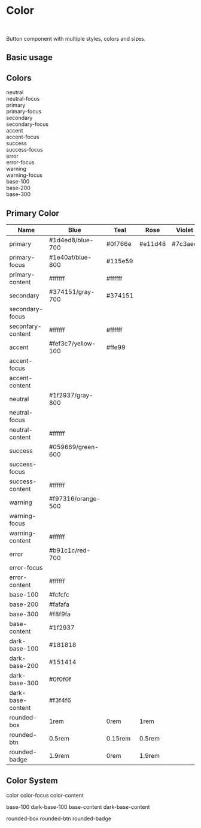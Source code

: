 # Color

<br />

Button component with multiple styles, colors and sizes.

## Basic usage

<div>
  <h2 class="font-semibold text-sm mt-10">Colors</h2>
  <div class="box-component">
    <div class="flex flex-wrap gap-2">
      <div>
        <div class="h-15 w-30 bg-neutral flex justify-center items-center rounded-t-$rounded-btn">
        <div class="text-neutral-content text-sm">neutral</div>
      </div>
      <div class="h-15 w-30 bg-neutral-focus flex justify-center items-center rounded-b-$rounded-btn">
        <div class="text-neutral-content text-sm">neutral-focus</div>
      </div>
    </div>
    <div>
      <div class="h-15 w-30 bg-primary flex justify-center items-center rounded-t-$rounded-btn">
        <div class="text-primary-content text-sm">primary</div>
      </div>
      <div class="h-15 w-30 bg-primary-focus flex justify-center items-center rounded-b-$rounded-btn">
        <div class="text-primary-content text-sm">primary-focus</div>
      </div>
    </div>
    <div>
      <div class="h-15 w-30 bg-secondary flex justify-center items-center rounded-t-$rounded-btn">
        <div class="text-secondary-content text-sm">secondary</div>
      </div>
      <div class="h-15 w-30 bg-secondary-focus flex justify-center items-center rounded-b-$rounded-btn">
        <div class="text-secondary-content text-sm">secondary-focus</div>
      </div>
    </div>
    <div>
      <div class="h-15 w-30 bg-accent flex justify-center items-center rounded-t-$rounded-btn">
        <div class="text-accent-content text-sm">accent</div>
      </div>
      <div class="h-15 w-30 bg-accent-focus flex justify-center items-center rounded-b-$rounded-btn">
        <div class="text-accent-content text-sm">accent-focus</div>
      </div>
    </div>
    <div>
      <div class="h-15 w-30 bg-success flex justify-center items-center rounded-t-$rounded-btn">
        <div class="text-success-content text-sm">success</div>
      </div>
      <div class="h-15 w-30 bg-success-focus flex justify-center items-center rounded-b-$rounded-btn">
        <div class="text-success-content text-sm">success-focus</div>
      </div>
    </div>
      <div>
        <div class="h-15 w-30 bg-error flex justify-center items-center rounded-t-$rounded-btn">
          <div class="text-error-content text-sm">error</div>
        </div>
        <div class="h-15 w-30 bg-error-focus flex justify-center items-center rounded-b-$rounded-btn">
          <div class="text-error-content text-sm">error-focus</div>
        </div>
      </div>
      <div>
        <div class="h-15 w-30 bg-warning flex justify-center items-center rounded-t-$rounded-btn">
          <div class="text-warning-content text-sm">warning</div>
        </div>
        <div class="h-15 w-30 bg-warning-focus flex justify-center items-center rounded-b-$rounded-btn">
          <div class="text-warning-content text-sm">warning-focus</div>
        </div>
      </div>
      <div>
        <div class="h-10 w-30 bg-base-100 flex justify-center items-center rounded-t-$rounded-btn">
          <div class="text-base-content text-sm">base-100</div>
        </div>
        <div class="h-10 w-30 bg-base-200 flex justify-center items-center">
          <div class="text-base-content  text-sm">base-200</div>
        </div>
        <div class="h-10 w-30 bg-base-300 flex justify-center items-center rounded-b-$rounded-btn">
          <div class="text-base-content  text-sm">base-300</div>
        </div>
      </div>
    </div>
  </div>
</div>

## Primary Color

| Name              | Blue               | Teal    | Rose    | Violet  | Orange  |
| ----------------- | ------------------ | ------- | ------- | ------- | ------- |
| primary           | #1d4ed8/blue-700   | #0f766e | #e11d48 | #7c3aed | #ea580c |
| primary-focus     | #1e40af/blue-800   | #115e59 |
| primary-content   | #ffffff            | #ffffff |
| secondary         | #374151/gray-700   | #374151 |
| secondary-focus   |                    |         |
| seconfary-content | #ffffff            | #ffffff |
| accent            | #fef3c7/yellow-100 | #ffe99  |
| accent-focus      |                    |         |
| accent-content    |                    |         |
| neutral           | #1f2937/gray-800   |         |
| neutral-focus     |                    |         |
| neutral-content   | #ffffff            |         |
| success           | #059669/green-600  |         |
| success-focus     |                    |         |
| success-content   | #ffffff            |         |
| warning           | #f97316/orange-500 |         |
| warning-focus     |                    |         |
| warning-content   | #ffffff            |         |
| error             | #b91c1c/red-700    |         |
| error-focus       |                    |         |
| error-content     | #ffffff            |         |
| base-100          | #fcfcfc            |         |         |         | #f8fafc |
| base-200          | #fafafa            |         |
| base-300          | #f8f9fa            |         |
| base-content      | #1f2937            |         |         |         | #1f2937 |
| dark-base-100     | #181818            |         |         |         | #111827 |
| dark-base-200     | #151414            |         |
| dark-base-300     | #0f0f0f            |         |
| dark-base-content | #f3f4f6            |         |         |         | #f3f4f6 |
| rounded-box       | 1rem               | 0rem    | 1rem    |
| rounded-btn       | 0.5rem             | 0.15rem | 0.5rem  |
| rounded-badge     | 1.9rem             | 0rem    | 1.9rem  |

## Color System

color
color-focus
color-content

base-100
dark-base-100
base-content
dark-base-content

rounded-box
rounded-btn
rounded-badge
